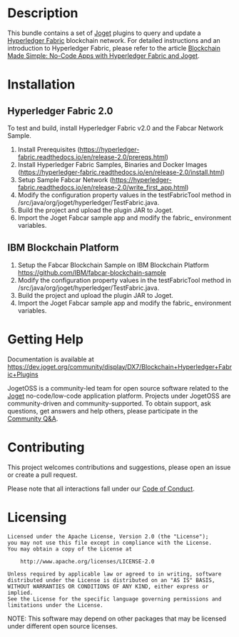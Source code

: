 # Description

This bundle contains a set of [Joget](https://www.joget.org) plugins to query and update a [Hyperledger Fabric](https://www.hyperledger.org/use/fabric) blockchain network. For detailed instructions and an introduction to Hyperledger Fabric, please refer to the article [Blockchain Made Simple: No-Code Apps with Hyperledger Fabric and Joget](https://blog.joget.org/2019/01/blockchain-made-simple-no-code-apps.html).


# Installation

## Hyperledger Fabric 2.0

To test and build, install Hyperledger Fabric v2.0 and the Fabcar Network Sample. 

1. Install Prerequisites (https://hyperledger-fabric.readthedocs.io/en/release-2.0/prereqs.html)
1. Install Hyperledger Fabric Samples, Binaries and Docker Images (https://hyperledger-fabric.readthedocs.io/en/release-2.0/install.html)
1. Setup Sample Fabcar Network (https://hyperledger-fabric.readthedocs.io/en/release-2.0/write_first_app.html)
1. Modify the configuration property values in the testFabricTool method in /src/java/org/joget/hyperledger/TestFabric.java.
1. Build the project and upload the plugin JAR to Joget.
1. Import the Joget Fabcar sample app and modify the fabric_ environment variables. 

## IBM Blockchain Platform

1. Setup the Fabcar Blockchain Sample on IBM Blockchain Platform https://github.com/IBM/fabcar-blockchain-sample 
1. Modify the configuration property values in the testFabricTool method in /src/java/org/joget/hyperledger/TestFabric.java.
1. Build the project and upload the plugin JAR to Joget.
1. Import the Joget Fabcar sample app and modify the fabric_ environment variables. 

# Getting Help

Documentation is available at https://dev.joget.org/community/display/DX7/Blockchain+Hyperledger+Fabric+Plugins

JogetOSS is a community-led team for open source software related to the [Joget](https://github.com/jogetworkflow/jw-community) no-code/low-code application platform.
Projects under JogetOSS are community-driven and community-supported.
To obtain support, ask questions, get answers and help others, please participate in the [Community Q&A](https://answers.joget.org/).

# Contributing

This project welcomes contributions and suggestions, please open an issue or create a pull request.

Please note that all interactions fall under our [Code of Conduct](CODE_OF_CONDUCT.md).

# Licensing

    Licensed under the Apache License, Version 2.0 (the "License");
    you may not use this file except in compliance with the License.
    You may obtain a copy of the License at

        http://www.apache.org/licenses/LICENSE-2.0

    Unless required by applicable law or agreed to in writing, software
    distributed under the License is distributed on an "AS IS" BASIS,
    WITHOUT WARRANTIES OR CONDITIONS OF ANY KIND, either express or implied.
    See the License for the specific language governing permissions and
    limitations under the License.

NOTE: This software may depend on other packages that may be licensed under different open source licenses.
